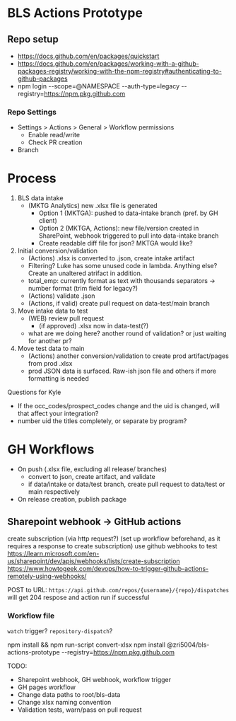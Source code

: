 # BLS Actions Prototype
## Repo setup
- https://docs.github.com/en/packages/quickstart
- https://docs.github.com/en/packages/working-with-a-github-packages-registry/working-with-the-npm-registry#authenticating-to-github-packages
- npm login --scope=@NAMESPACE --auth-type=legacy --registry=https://npm.pkg.github.com

### Repo Settings
- Settings > Actions > General > Workflow permissions
  - Enable read/write
  - Check PR creation
- Branch 
# Process
1. BLS data intake
   - (MKTG Analytics) new .xlsx file is generated
     - Option 1 (MKTGA): pushed to data-intake branch (pref. by GH client)
     - Option 2 (MKTGA, Actions): new file/version created in SharePoint, webhook triggered to pull into data-intake branch
     - Create readable diff file for json? MKTGA would like?
2. Initial conversion/validation
   - (Actions) .xlsx is converted to .json, create intake artifact
   - Filtering? Luke has some unused code in lambda. Anything else? Create an unaltered atrifact in addition.
   - total_emp: currently format as text with thousands separators -> number format (trim field for legacy?)
   - (Actions) validate .json
   - (Actions, if valid) create pull request on data-test/main branch
3. Move intake data to test
   - (WEB) review pull request
     - (if approved) .xlsx now in data-test(?)
   - what are we doing here? another round of validation? or just waiting for another pr?
4. Move test data to main
   - (Actions) another conversion/validation to create prod artifact/pages from prod .xlsx
   - prod JSON data is surfaced. Raw-ish json file and others if more formatting is needed

Questions for Kyle
- If the occ_codes/prospect_codes change and the uid is changed, will that affect your integration?
- number uid the titles completely, or separate by program?

# GH Workflows
- On push (.xlsx file, excluding all release/ branches)
  - convert to json, create artifact, and validate
  - if data/intake or data/test branch, create pull request to data/test or main respectively
- On release creation, publish package

## Sharepoint webhook -> GitHub actions
create subscription (via http request?) (set up workflow beforehand, as it requires a response to create subscription)
use github webhooks to test
https://learn.microsoft.com/en-us/sharepoint/dev/apis/webhooks/lists/create-subscription
https://www.howtogeek.com/devops/how-to-trigger-github-actions-remotely-using-webhooks/

POST to URL: `https://api.github.com/repos/{username}/{repo}/dispatches`
will get 204 respose and action run if successful
### Workflow file
`watch` trigger? `repository-dispatch`?



npm install && npm run-script convert-xlsx
npm install @zri5004/bls-actions-prototype --registry=https://npm.pkg.github.com

TODO:
- Sharepoint webhook, GH webhook, workflow trigger
- GH pages workflow
- Change data paths to root/bls-data
- Change xlsx naming convention
- Validation tests, warn/pass on pull request